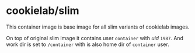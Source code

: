 # cookielab/slim

This container image is base image for all slim variants of cookielab images.

On top of original slim image it contains user `container` with _uid_ `1987`.
And work dir is set to `/container` with is also home dir of `container` user.
